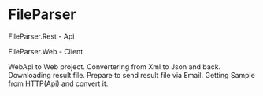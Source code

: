 # FileParser

FileParser.Rest - Api

FileParser.Web  - Client

WebApi to Web project.
Convertering from Xml to Json and back. 
Downloading result file. 
Prepare to send result file via Email.
Getting Sample from HTTP(Api) and convert it. 
